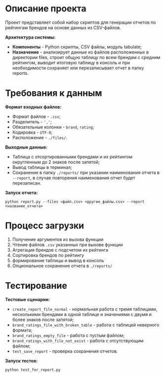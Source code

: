 # Описание проекта
Проект представляет собой набор скриптов для генерации отчетов по рейтингам брендов на основе данных из CSV-файлов.

**Архитектура системы:**
- **Компоненты** - Python скрипты, CSV файлы, модуль tabulate;
- **Назначение** - анализирует данные из файлов расположенных в директории files, строит общую таблицу по всем брендам с средним рейтингом, выводит итоговую таблицу в консоль и при необходимости сохраняет или перезаписывает отчет в папку reports.

# Требования к данным

**Формат входных файлов:**
- Формат файлов - `.csv`;
- Разделитель - `','`;
- Обязательные колонки - `brand`, `rating`;
- Кодировка - `UTF-8`;
- Расположение - `./files/`.

**Выходные данные:**
- Таблица с отсортированными брендами и их рейтингом округленным до 2 знаков после запятой;
- Вывод таблицы в терминал;
- Сохранение в папку `./reports/` при указании наименования отчета в `--report`, в случае повторения наименования отчет будет перезаписан.

**Запуск отчета:**

`python report.py --files <файл.csv> <другие_файлы.csv> --report <название_отчета>`

# Процесс загрузки
1. Получение аргументов из вызова функции
2. Чтение файлов `.csv` указанных при выхове функции
3. Агрегация брендов с подсчетом их рейтинга
4. Сортировка брендов по рейтингу
5. формирование таблицы и вывод в консоль
6. Опциональное сохранение отчета в `./reports/`

# Тестирование
**Тестовые сценарии:**
- `create_report_file_normal` - нормальная работа с тремя таблицами, несколькими брендами в одной таблице и значениями с двумя и более знаков после запятой;
- `brand_ratings_file_with_broken_table` - работа с таблицей неверного формата;
- `brand_ratings_empty_file` - работа с пустым файлом;
- `brand_ratings_with_file_not_exist` - работа с отсутствующим файлом;
- `test_save_report` - проверка сохранения отчетов.

**Запуск тестов:**

`python test_for_report.py`
